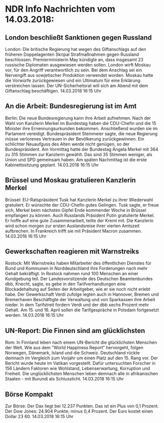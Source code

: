 # NDR Info Nachrichten vom 14.03.2018:


## London beschließt Sanktionen gegen Russland
London: Die britische Regierung hat wegen des Giftanschlags auf den früheren Doppelagenten Skripal Strafmaßnahmen gegen Russland beschlossen. Premierministerin May kündigte an, dass insgesamt 23 russische Diplomaten ausgewiesen werden sollen. London wirft Moskau vor, für den Angriff verantwortlich zu sein. Bei dem Anschlag sei ein Nervengift aus sowjetischer Produktion verwendet worden. Moskau hatte die Vorwürfe zurückgewiesen und ein Ultimatum für eine Erklärung verstreichen lassen. Der UN-Sicherheitsrat will sich am Abend mit dem Giftanschlag beschäftigen. 14.03.2018 16:15 Uhr 

## An die Arbeit: Bundesregierung ist im Amt
Berlin: Die neue Bundesregierung kann ihre Arbeit aufnehmen. Nach der Wahl von Kanzlerin Merkel im Bundestag haben die CDU-Chefin und die 15 Minister ihre Ernennungsurkunden bekommen. Anschließend wurden sie im Parlament vereidigt. Bundespräsident Steinmeier sagte, die neue Regierung müsse verlorenes Vertrauen in der Bevölkerung zurückgewinnen. Ein schlichter Neuaufguss des Alten werde nicht genügen, so der Bundespräsident. Am Vormittag hatte der Bundestag Angela Merkel mit 364 zu 315 Stimmen zur Kanzlerin gewählt. Das sind 35 Stimmen weniger, als Union und SPD gemeinsam haben. Am späten Nachmittag ist die erste Kabinettssitzung geplant. 14.03.2018 16:15 Uhr 

## Brüssel und Moskau gratulieren Kanzlerin Merkel
Brüssel:     EU-Ratspräsident Tusk hat Kanzlerin Merkel zu ihrer Wiederwahl gratuliert. Er wünschte der CDU-Chefin gutes Gelingen. Tusk sagte, er freue sich, Merkel beim nächsten Gipfel Ende kommender Woche in Brüssel empfangen zu können. Auch Russlands Präsident Putin gratulierte Merkel. Er hoffe auf eine gute Zusammenarbeit, teilte der Kreml mit. Die Kanzlerin wird schon morgen zur ersten Auslandsreise ihrer vierten Amtszeit aufbrechen. In Frankreich trifft sie mit Präsident Macron zusammen. 14.03.2018 16:15 Uhr 

## Gewerkschaften reagieren mit Warnstreiks
Rostock: Mit Warnstreiks haben Mitarbeiter des öffentlichen Dienstes für Bund und Kommunen in Norddeutschland ihre Forderungen nach mehr Gehalt bekräftigt. In Rostock nahmen rund 100 Menschen an einer Kundgebung teil. Der Landesvorsitzende des Deutschen Beamtenbundes dbb, Knecht, sagte, es gebe in den Tarifverhandlungen eine Blockadehaltung auf Seiten der Arbeitgeber, wie er sie noch nicht erlebt habe. Der Gewerkschaft Verdi zufolge legten auch in Hannover, Bremen und Bremerhaven Beschäftigte der Verwaltung und von Sparkassen ihre Arbeit nieder. In dem Tarifstreit fordern Verdi und der dbb sechs Prozent mehr Gehalt. Am 15. und 16. April sollen die Tarifgespräche in Potsdam fortgesetzt werden. 14.03.2018 16:15 Uhr 

## UN-Report: Die Finnen sind am glücklichsten
Rom:       In Finnland leben nach einem UN-Bericht die glücklichsten Menschen der Welt. Wie aus dem "World Happiness Report" hervorgeht, folgen Norwegen, Dänemark, Island und die Schweiz. Deutschland rückte demnach im Vergleich zum Vorjahr um einen Platz auf den 15. Rang vor. Der   Bericht wurde heute im Vatikan vorgestellt. Dafür untersuchten Forscher in 156 Ländern Faktoren wie Wohlstand, Lebenserwartung, Korruption und Freiheit. Die unglücklichsten Menschen leben demnach alle in afrikanischen Staaten - mit Burundi als Schlusslicht. 14.03.2018 16:15 Uhr 

## Börse Kompakt
Zur Börse: Der Dax liegt bei 12.237 Punkten. Das ist ein Plus von 0,1 Prozent. Der Dow Jones: 24.904 Punkte; minus 0,4 Prozent. Der Euro kostet einen Dollar 23 60. 14.03.2018 16:15 Uhr 
